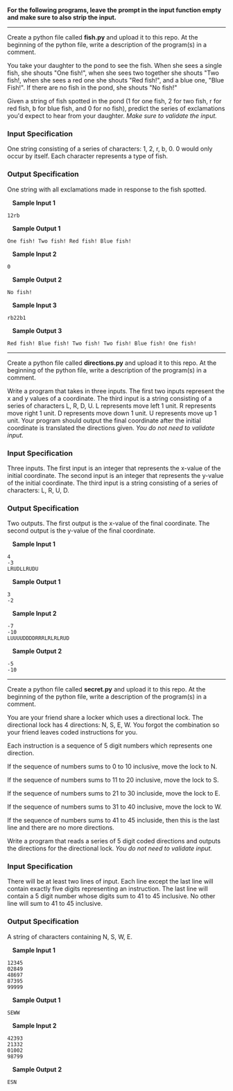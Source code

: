 

**For the following programs, leave the prompt in the input function empty and make sure to also strip the input.**

---
Create a python file called **fish.py** and upload it to this repo. At the beginning of the python file, write a description of the program(s) in a comment. 

You take your daughter to the pond to see the fish. When she sees a single fish, she shouts "One fish!", when she sees two together she shouts "Two fish!, when she sees a red one she shouts "Red fish!", and a blue one, "Blue Fish!". If there are no fish in the pond, she shouts "No fish!"

Given a string of fish spotted in the pond (1 for one fish, 2 for two fish, r for red fish, b for blue fish, and 0 for no fish), predict the series of exclamations you'd expect to hear from your daughter. *Make sure to validate the input.*

### Input Specification

One string consisting of a series of characters: 1, 2, r, b, 0. 0 would only occur by itself. Each character represents a type of fish. 

### Output Specification

One string with all exclamations made in response to the fish spotted.

&nbsp;&nbsp; **Sample Input 1**

    12rb

&nbsp;&nbsp; **Sample Output 1**

    One fish! Two fish! Red fish! Blue fish!

&nbsp;&nbsp; **Sample Input 2**

    0

&nbsp;&nbsp; **Sample Output 2**

    No fish!

&nbsp;&nbsp; **Sample Input 3**

    rb22b1

&nbsp;&nbsp; **Sample Output 3**

    Red fish! Blue fish! Two fish! Two fish! Blue fish! One fish!
    
---

Create a python file called **directions.py** and upload it to this repo. At the beginning of the python file, write a description of the program(s) in a comment. 

Write a program that takes in three inputs. The first two inputs represent the x and y values of a coordinate. The third input is a string consisting of a series of characters L, R, D, U. L represents move left 1 unit. R represents move right 1 unit. D represents move down 1 unit. U represents move up 1 unit. Your program should output the final coordinate after the initial coordinate is translated the directions given. *You do not need to validate input.*

### Input Specification

Three inputs. The first input is an integer that represents the x-value of the initial coordinate. The second input is an integer that represents the y-value of the initial coordinate. The third input is a string consisting of a series of characters: L, R, U, D. 

### Output Specification

Two outputs. The first output is the x-value of the final coordinate. The second output is the y-value of the final coordinate.

&nbsp;&nbsp; **Sample Input 1**

    4
    -3
    LRUDLLRUDU

&nbsp;&nbsp; **Sample Output 1**

    3
    -2

&nbsp;&nbsp; **Sample Input 2**

    -7
    -10
    LUUUUDDDDRRRLRLRLRUD
    
&nbsp;&nbsp; **Sample Output 2**

    -5
    -10
    
---

Create a python file called **secret.py** and upload it to this repo. At the beginning of the python file, write a description of the program(s) in a comment. 

You are your friend share a locker which uses a directional lock. The directional lock has 4 directions: N, S, E, W. You forgot the combination so your friend leaves coded instructions for you.

Each instruction is a sequence of 5 digit numbers which represents one direction.

If the sequence of numbers sums to 0 to 10 inclusive, move the lock to N.

If the sequence of numbers sums to 11 to 20 inclusive, move the lock to S.

If the sequence of numbers sums to 21 to 30 incluside, move the lock to E.

If the sequence of numbers sums to 31 to 40 inclusive, move the lock to W.

If the sequence of numbers sums to 41 to 45 incluside, then this is the last line and there are no more directions.

Write a program that reads a series of 5 digit coded directions and outputs the directions for the directional lock. *You do not need to validate input.*

### Input Specification

There will be at least two lines of input. Each line except the last line will contain exactly five digits representing an instruction. The last line will contain a 5 digit number whose digits sum to 41 to 45 inclusive. No other line will sum to 41 to 45 inclusive.


### Output Specification

A string of characters containing N, S, W, E.

&nbsp;&nbsp; **Sample Input 1**

    12345
    02849
    48697
    87395
    99999

&nbsp;&nbsp; **Sample Output 1**

    SEWW

&nbsp;&nbsp; **Sample Input 2**

    42393
    21332
    01002
    98799

&nbsp;&nbsp; **Sample Output 2**

    ESN
    
